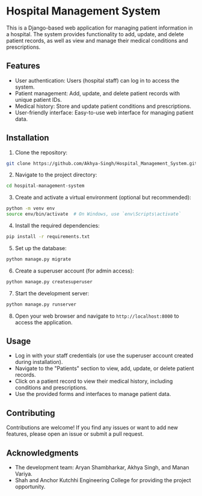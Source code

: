 # Hospital Management System

This is a Django-based web application for managing patient information in a hospital. The system provides functionality to add, update, and delete patient records, as well as view and manage their medical conditions and prescriptions.

## Features

- User authentication: Users (hospital staff) can log in to access the system.
- Patient management: Add, update, and delete patient records with unique patient IDs.
- Medical history: Store and update patient conditions and prescriptions.
- User-friendly interface: Easy-to-use web interface for managing patient data.

## Installation

1. Clone the repository:

```bash
git clone https://github.com/Akhya-Singh/Hospital_Management_System.git
```

2. Navigate to the project directory:

```bash
cd hospital-management-system
```

3. Create and activate a virtual environment (optional but recommended):

```bash
python -m venv env
source env/bin/activate  # On Windows, use `env\Scripts\activate`
```

4. Install the required dependencies:

```bash
pip install -r requirements.txt
```

5. Set up the database:

```bash
python manage.py migrate
```

6. Create a superuser account (for admin access):

```bash
python manage.py createsuperuser
```

7. Start the development server:

```bash
python manage.py runserver
```

8. Open your web browser and navigate to `http://localhost:8000` to access the application.

## Usage

- Log in with your staff credentials (or use the superuser account created during installation).
- Navigate to the "Patients" section to view, add, update, or delete patient records.
- Click on a patient record to view their medical history, including conditions and prescriptions.
- Use the provided forms and interfaces to manage patient data.

## Contributing

Contributions are welcome! If you find any issues or want to add new features, please open an issue or submit a pull request.

## Acknowledgments

- The development team: Aryan Shambharkar, Akhya Singh, and Manan Variya.
- Shah and Anchor Kutchhi Engineering College for providing the project opportunity.
